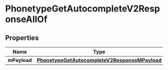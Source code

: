 

# PhonetypeGetAutocompleteV2ResponseAllOf

## Properties

Name | Type | Description | Notes
------------ | ------------- | ------------- | -------------
**mPayload** | [**PhonetypeGetAutocompleteV2ResponseMPayload**](PhonetypeGetAutocompleteV2ResponseMPayload.md) |  | 




